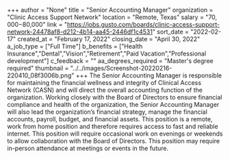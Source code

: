 +++
author = "None"
title = "Senior Accounting Manager"
organization = "Clinic Access Support Network"
location = "Remote, Texas"
salary = "$70,000-$80,000"
link = "https://jobs.gusto.com/boards/clinic-access-support-network-24478af8-d212-4b14-aa45-2446df1c4531"
sort_date = "2022-02-17"
created_at = "February 17, 2022"
closing_date = "April 30, 2022"
a_job_type = ["Full Time"]
b_benefits = ["Health Insurance","Dental","Vision","Retirement","Paid Vacation","Professional development"]
c_feedback = ""
aa_degrees_required = "Master's degree required"
thumbnail = "../../images/Screenshot-20220216-220410_08f3006b.png"
+++
The Senior Accounting Manager is responsible for maintaining the financial wellness and integrity of Clinical Access Network (CASN) and will direct the overall accounting function of the organization. Working closely with the Board of Directors to ensure financial compliance and health of the organization, the Senior Accounting Manager will also lead the organization’s financial strategy, manage the financial accounts, payroll, budget, and financial assets. This position is a remote, work from home position and therefore requires access to fast and reliable internet. This position will require occasional work on evenings or weekends to allow collaboration with the Board of Directors. This position may require in-person attendance at meetings or events in the future.